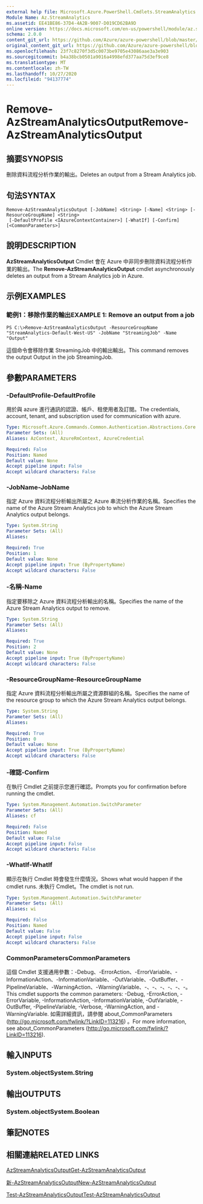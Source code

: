 ```yaml
---
external help file: Microsoft.Azure.PowerShell.Cmdlets.StreamAnalytics.dll-Help.xml
Module Name: Az.StreamAnalytics
ms.assetid: EE41BE86-37D4-4A2B-9007-D019CD62BA9D
online version: https://docs.microsoft.com/en-us/powershell/module/az.streamanalytics/remove-azstreamanalyticsoutput
schema: 2.0.0
content_git_url: https://github.com/Azure/azure-powershell/blob/master/src/StreamAnalytics/StreamAnalytics/help/Remove-AzStreamAnalyticsOutput.md
original_content_git_url: https://github.com/Azure/azure-powershell/blob/master/src/StreamAnalytics/StreamAnalytics/help/Remove-AzStreamAnalyticsOutput.md
ms.openlocfilehash: 23f7c8270f3d5c0073be9705e43086aae3a3e903
ms.sourcegitcommit: b4a38bcb0501a9016a4998efd377aa75d3ef9ce8
ms.translationtype: MT
ms.contentlocale: zh-TW
ms.lasthandoff: 10/27/2020
ms.locfileid: "94137774"
---
```

# <span data-ttu-id="5036f-101">Remove-AzStreamAnalyticsOutput</span><span class="sxs-lookup"><span data-stu-id="5036f-101">Remove-AzStreamAnalyticsOutput</span></span>

## <span data-ttu-id="5036f-102">摘要</span><span class="sxs-lookup"><span data-stu-id="5036f-102">SYNOPSIS</span></span>
<span data-ttu-id="5036f-103">刪除資料流程分析作業的輸出。</span><span class="sxs-lookup"><span data-stu-id="5036f-103">Deletes an output from a Stream Analytics job.</span></span>

## <span data-ttu-id="5036f-104">句法</span><span class="sxs-lookup"><span data-stu-id="5036f-104">SYNTAX</span></span>

```
Remove-AzStreamAnalyticsOutput [-JobName] <String> [-Name] <String> [-ResourceGroupName] <String>
 [-DefaultProfile <IAzureContextContainer>] [-WhatIf] [-Confirm] [<CommonParameters>]
```

## <span data-ttu-id="5036f-105">說明</span><span class="sxs-lookup"><span data-stu-id="5036f-105">DESCRIPTION</span></span>
<span data-ttu-id="5036f-106">**AzStreamAnalyticsOutput** Cmdlet 會在 Azure 中非同步刪除資料流程分析作業的輸出。</span><span class="sxs-lookup"><span data-stu-id="5036f-106">The **Remove-AzStreamAnalyticsOutput** cmdlet asynchronously deletes an output from a Stream Analytics job in Azure.</span></span>

## <span data-ttu-id="5036f-107">示例</span><span class="sxs-lookup"><span data-stu-id="5036f-107">EXAMPLES</span></span>

### <span data-ttu-id="5036f-108">範例1：移除作業的輸出</span><span class="sxs-lookup"><span data-stu-id="5036f-108">EXAMPLE 1: Remove an output from a job</span></span>
```
PS C:\>Remove-AzStreamAnalyticsOutput -ResourceGroupName "StreamAnalytics-Default-West-US" -JobName "StreamingJob" -Name "Output"
```

<span data-ttu-id="5036f-109">這個命令會移除作業 StreamingJob 中的輸出輸出。</span><span class="sxs-lookup"><span data-stu-id="5036f-109">This command removes the output Output in the job StreamingJob.</span></span>

## <span data-ttu-id="5036f-110">參數</span><span class="sxs-lookup"><span data-stu-id="5036f-110">PARAMETERS</span></span>

### <span data-ttu-id="5036f-111">-DefaultProfile</span><span class="sxs-lookup"><span data-stu-id="5036f-111">-DefaultProfile</span></span>
<span data-ttu-id="5036f-112">用於與 azure 進行通訊的認證、帳戶、租使用者及訂閱。</span><span class="sxs-lookup"><span data-stu-id="5036f-112">The credentials, account, tenant, and subscription used for communication with azure.</span></span>

```yaml
Type: Microsoft.Azure.Commands.Common.Authentication.Abstractions.Core.IAzureContextContainer
Parameter Sets: (All)
Aliases: AzContext, AzureRmContext, AzureCredential

Required: False
Position: Named
Default value: None
Accept pipeline input: False
Accept wildcard characters: False
```

### <span data-ttu-id="5036f-113">-JobName</span><span class="sxs-lookup"><span data-stu-id="5036f-113">-JobName</span></span>
<span data-ttu-id="5036f-114">指定 Azure 資料流程分析輸出所屬之 Azure 串流分析作業的名稱。</span><span class="sxs-lookup"><span data-stu-id="5036f-114">Specifies the name of the Azure Stream Analytics job to which the Azure Stream Analytics output belongs.</span></span>

```yaml
Type: System.String
Parameter Sets: (All)
Aliases:

Required: True
Position: 1
Default value: None
Accept pipeline input: True (ByPropertyName)
Accept wildcard characters: False
```

### <span data-ttu-id="5036f-115">-名稱</span><span class="sxs-lookup"><span data-stu-id="5036f-115">-Name</span></span>
<span data-ttu-id="5036f-116">指定要移除之 Azure 資料流程分析輸出的名稱。</span><span class="sxs-lookup"><span data-stu-id="5036f-116">Specifies the name of the Azure Stream Analytics output to remove.</span></span>

```yaml
Type: System.String
Parameter Sets: (All)
Aliases:

Required: True
Position: 2
Default value: None
Accept pipeline input: True (ByPropertyName)
Accept wildcard characters: False
```

### <span data-ttu-id="5036f-117">-ResourceGroupName</span><span class="sxs-lookup"><span data-stu-id="5036f-117">-ResourceGroupName</span></span>
<span data-ttu-id="5036f-118">指定 Azure 資料流程分析輸出所屬之資源群組的名稱。</span><span class="sxs-lookup"><span data-stu-id="5036f-118">Specifies the name of the resource group to which the Azure Stream Analytics output belongs.</span></span>

```yaml
Type: System.String
Parameter Sets: (All)
Aliases:

Required: True
Position: 0
Default value: None
Accept pipeline input: True (ByPropertyName)
Accept wildcard characters: False
```

### <span data-ttu-id="5036f-119">-確認</span><span class="sxs-lookup"><span data-stu-id="5036f-119">-Confirm</span></span>
<span data-ttu-id="5036f-120">在執行 Cmdlet 之前提示您進行確認。</span><span class="sxs-lookup"><span data-stu-id="5036f-120">Prompts you for confirmation before running the cmdlet.</span></span>

```yaml
Type: System.Management.Automation.SwitchParameter
Parameter Sets: (All)
Aliases: cf

Required: False
Position: Named
Default value: False
Accept pipeline input: False
Accept wildcard characters: False
```

### <span data-ttu-id="5036f-121">-WhatIf</span><span class="sxs-lookup"><span data-stu-id="5036f-121">-WhatIf</span></span>
<span data-ttu-id="5036f-122">顯示在執行 Cmdlet 時會發生什麼情況。</span><span class="sxs-lookup"><span data-stu-id="5036f-122">Shows what would happen if the cmdlet runs.</span></span>
<span data-ttu-id="5036f-123">未執行 Cmdlet。</span><span class="sxs-lookup"><span data-stu-id="5036f-123">The cmdlet is not run.</span></span>

```yaml
Type: System.Management.Automation.SwitchParameter
Parameter Sets: (All)
Aliases: wi

Required: False
Position: Named
Default value: False
Accept pipeline input: False
Accept wildcard characters: False
```

### <span data-ttu-id="5036f-124">CommonParameters</span><span class="sxs-lookup"><span data-stu-id="5036f-124">CommonParameters</span></span>
<span data-ttu-id="5036f-125">這個 Cmdlet 支援通用參數：-Debug、-ErrorAction、-ErrorVariable、-InformationAction、-InformationVariable、-OutVariable、-OutBuffer、-PipelineVariable、-WarningAction、-WarningVariable、-、-、-、-、-、-。</span><span class="sxs-lookup"><span data-stu-id="5036f-125">This cmdlet supports the common parameters: -Debug, -ErrorAction, -ErrorVariable, -InformationAction, -InformationVariable, -OutVariable, -OutBuffer, -PipelineVariable, -Verbose, -WarningAction, and -WarningVariable.</span></span> <span data-ttu-id="5036f-126">如需詳細資訊，請參閱 about_CommonParameters (http://go.microsoft.com/fwlink/?LinkID=113216) 。</span><span class="sxs-lookup"><span data-stu-id="5036f-126">For more information, see about_CommonParameters (http://go.microsoft.com/fwlink/?LinkID=113216).</span></span>

## <span data-ttu-id="5036f-127">輸入</span><span class="sxs-lookup"><span data-stu-id="5036f-127">INPUTS</span></span>

### <span data-ttu-id="5036f-128">System.object</span><span class="sxs-lookup"><span data-stu-id="5036f-128">System.String</span></span>

## <span data-ttu-id="5036f-129">輸出</span><span class="sxs-lookup"><span data-stu-id="5036f-129">OUTPUTS</span></span>

### <span data-ttu-id="5036f-130">System.object</span><span class="sxs-lookup"><span data-stu-id="5036f-130">System.Boolean</span></span>

## <span data-ttu-id="5036f-131">筆記</span><span class="sxs-lookup"><span data-stu-id="5036f-131">NOTES</span></span>

## <span data-ttu-id="5036f-132">相關連結</span><span class="sxs-lookup"><span data-stu-id="5036f-132">RELATED LINKS</span></span>

[<span data-ttu-id="5036f-133">AzStreamAnalyticsOutput</span><span class="sxs-lookup"><span data-stu-id="5036f-133">Get-AzStreamAnalyticsOutput</span></span>](./Get-AzStreamAnalyticsOutput.md)

[<span data-ttu-id="5036f-134">新-AzStreamAnalyticsOutput</span><span class="sxs-lookup"><span data-stu-id="5036f-134">New-AzStreamAnalyticsOutput</span></span>](./New-AzStreamAnalyticsOutput.md)

[<span data-ttu-id="5036f-135">Test-AzStreamAnalyticsOutput</span><span class="sxs-lookup"><span data-stu-id="5036f-135">Test-AzStreamAnalyticsOutput</span></span>](./Test-AzStreamAnalyticsOutput.md)


